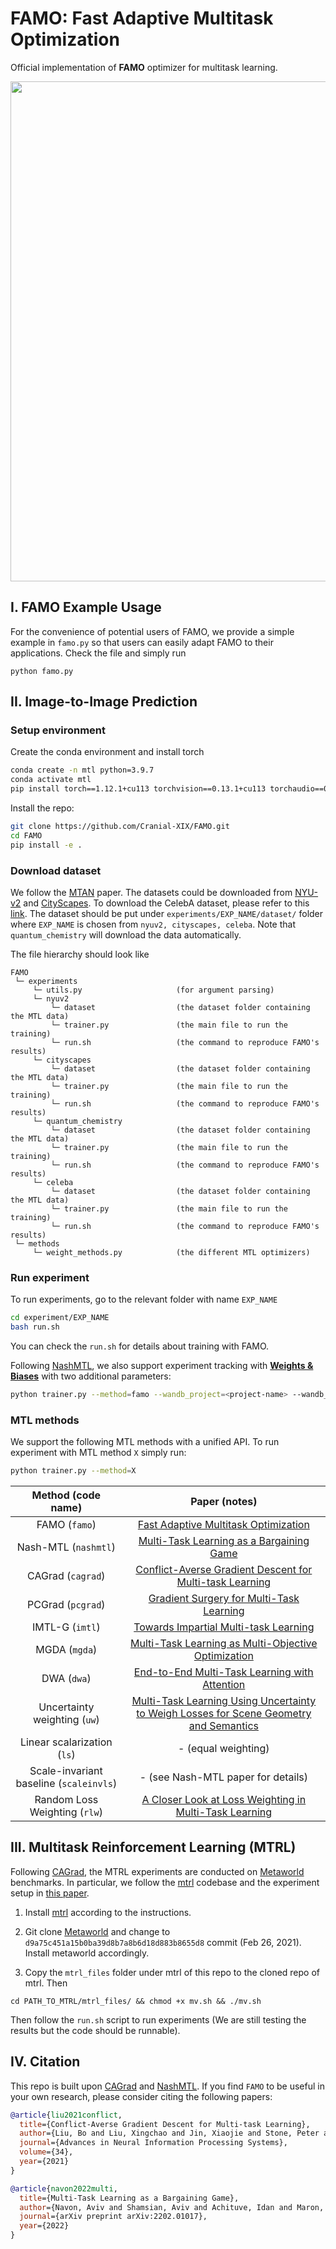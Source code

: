 # FAMO: Fast Adaptive Multitask Optimization

Official implementation of **FAMO** optimizer for multitask learning.

<p align="center"> 
    <img src="https://github.com/Cranial-XIX/famo-dev/blob/main/misc/fig.png" width="800">
</p>

## I. FAMO Example Usage
For the convenience of potential users of FAMO, we provide a simple example in ```famo.py``` so that users can easily adapt FAMO to their applications. Check the file and simply run
```
python famo.py
```

## II. Image-to-Image Prediction

### Setup environment

Create the conda environment and install torch
```bash
conda create -n mtl python=3.9.7
conda activate mtl
pip install torch==1.12.1+cu113 torchvision==0.13.1+cu113 torchaudio==0.12.1 --extra-index-url https://download.pytorch.org/whl/cu113
```

Install the repo:
```bash
git clone https://github.com/Cranial-XIX/FAMO.git
cd FAMO
pip install -e .
```

### Download dataset

We follow the [MTAN](https://github.com/lorenmt/mtan) paper. The datasets could be downloaded from [NYU-v2](https://www.dropbox.com/sh/86nssgwm6hm3vkb/AACrnUQ4GxpdrBbLjb6n-mWNa?dl=0) and [CityScapes](https://www.dropbox.com/sh/gaw6vh6qusoyms6/AADwWi0Tp3E3M4B2xzeGlsEna?dl=0). To download the CelebA dataset, please refer to this [link](https://drive.google.com/drive/folders/0B7EVK8r0v71pWEZsZE9oNnFzTm8?resourcekey=0-5BR16BdXnb8hVj6CNHKzLg). The dataset should be put under ```experiments/EXP_NAME/dataset/``` folder where ```EXP_NAME``` is chosen from ```nyuv2, cityscapes, celeba```. Note that ```quantum_chemistry``` will download the data automatically.

The file hierarchy should look like
```
FAMO
 └─ experiments
     └─ utils.py                     (for argument parsing)
     └─ nyuv2
         └─ dataset                  (the dataset folder containing the MTL data)
         └─ trainer.py               (the main file to run the training)
         └─ run.sh                   (the command to reproduce FAMO's results)
     └─ cityscapes
         └─ dataset                  (the dataset folder containing the MTL data)
         └─ trainer.py               (the main file to run the training)
         └─ run.sh                   (the command to reproduce FAMO's results)
     └─ quantum_chemistry
         └─ dataset                  (the dataset folder containing the MTL data)
         └─ trainer.py               (the main file to run the training)
         └─ run.sh                   (the command to reproduce FAMO's results)
     └─ celeba
         └─ dataset                  (the dataset folder containing the MTL data)
         └─ trainer.py               (the main file to run the training)
         └─ run.sh                   (the command to reproduce FAMO's results)
 └─ methods
     └─ weight_methods.py            (the different MTL optimizers)
```

### Run experiment

To run experiments, go to the relevant folder with name ```EXP_NAME```
```bash
cd experiment/EXP_NAME
bash run.sh
```
You can check the ```run.sh``` for details about training with FAMO.

Following [NashMTL](https://github.com/AvivNavon/nash-mtl), we also support experiment tracking with **[Weights & Biases](https://wandb.ai/site)** with two additional parameters:
```bash
python trainer.py --method=famo --wandb_project=<project-name> --wandb_entity=<entity-name>
```

### MTL methods

We support the following MTL methods with a unified API. To run experiment with MTL method `X` simply run:
```bash
python trainer.py --method=X
```

| Method (code name) | Paper (notes) |
| :---: | :---: |
| FAMO (`famo`) | [Fast Adaptive Multitask Optimization](https://arxiv.org/pdf/2202.01017v1.pdf) |
| Nash-MTL (`nashmtl`) | [Multi-Task Learning as a Bargaining Game](https://arxiv.org/pdf/2202.01017v1.pdf) |
| CAGrad (`cagrad`) | [Conflict-Averse Gradient Descent for Multi-task Learning](https://arxiv.org/pdf/2110.14048.pdf) |
| PCGrad (`pcgrad`) | [Gradient Surgery for Multi-Task Learning](https://arxiv.org/abs/2001.06782) |
| IMTL-G (`imtl`) | [Towards Impartial Multi-task Learning](https://openreview.net/forum?id=IMPnRXEWpvr) |
| MGDA (`mgda`) | [Multi-Task Learning as Multi-Objective Optimization](https://arxiv.org/abs/1810.04650) |
| DWA (`dwa`) | [End-to-End Multi-Task Learning with Attention](https://arxiv.org/abs/1803.10704) |
| Uncertainty weighting (`uw`) | [Multi-Task Learning Using Uncertainty to Weigh Losses for Scene Geometry and Semantics](https://arxiv.org/pdf/1705.07115v3.pdf) |
| Linear scalarization (`ls`) | - (equal weighting) |
| Scale-invariant baseline (`scaleinvls`) | - (see Nash-MTL paper for details) |
| Random Loss Weighting (`rlw`) | [A Closer Look at Loss Weighting in Multi-Task Learning](https://arxiv.org/pdf/2111.10603.pdf) |


## III. Multitask Reinforcement Learning (MTRL)
Following [CAGrad](https://github.com/Cranial-XIX/CAGrad), the MTRL experiments are conducted on [Metaworld](https://github.com/rlworkgroup/metaworld) benchmarks. In particular, we follow the [mtrl](https://github.com/facebookresearch/mtrl) codebase and the experiment setup in [this paper](http://proceedings.mlr.press/v139/sodhani21a/sodhani21a.pdf).

1. Install [mtrl](https://github.com/facebookresearch/mtrl) according to the instructions.

2. Git clone [Metaworld](https://github.com/rlworkgroup/metaworld) and change to `d9a75c451a15b0ba39d8b7a8b6d18d883b8655d8` commit (Feb 26, 2021). Install metaworld accordingly.

3. Copy the `mtrl_files` folder under mtrl of this repo to the cloned repo of mtrl. Then
```
cd PATH_TO_MTRL/mtrl_files/ && chmod +x mv.sh && ./mv.sh
```
Then follow the `run.sh` script to run experiments (We are still testing the results but the code should be runnable).


## IV. Citation

This repo is built upon [CAGrad](https://github.com/Cranial-XIX/CAGrad) and [NashMTL](https://github.com/AvivNavon/nash-mtl).
If you find `FAMO` to be useful in your own research, please consider citing the following papers:

```bib
@article{liu2021conflict,
  title={Conflict-Averse Gradient Descent for Multi-task Learning},
  author={Liu, Bo and Liu, Xingchao and Jin, Xiaojie and Stone, Peter and Liu, Qiang},
  journal={Advances in Neural Information Processing Systems},
  volume={34},
  year={2021}
}

@article{navon2022multi,
  title={Multi-Task Learning as a Bargaining Game},
  author={Navon, Aviv and Shamsian, Aviv and Achituve, Idan and Maron, Haggai and Kawaguchi, Kenji and Chechik, Gal and Fetaya, Ethan},
  journal={arXiv preprint arXiv:2202.01017},
  year={2022}
}
```
